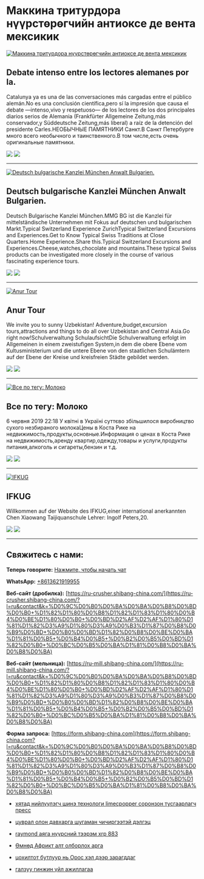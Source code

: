 # Маккина тритурдора нүүрстөрөгчийн антиоксе де вента мексикик

<a href="https://swt.shibang-china.com/?l=ru&img&k=%D0%9C%D0%B0%D0%BA%D0%BA%D0%B8%D0%BD%D0%B0+%D1%82%D1%80%D0%B8%D1%82%D1%83%D1%80%D0%B4%D0%BE%D1%80%D0%B0+%D0%BD%D2%AF%D2%AF%D1%80%D1%81%D1%82%D3%A9%D1%80%D3%A9%D0%B3%D1%87%D0%B8%D0%B9%D0%BD+%D0%B0%D0%BD%D1%82%D0%B8%D0%BE%D0%BA%D1%81%D0%B5+%D0%B4%D0%B5+%D0%B2%D0%B5%D0%BD%D1%82%D0%B0+%D0%BC%D0%B5%D0%BA%D1%81%D0%B8%D0%BA%D0%B8%D0%BA" target="_blank">![Маккина тритурдора нүүрстөрөгчийн антиоксе де вента мексикик](http://static.shibang-china.com/all-800x300/392.jpg)</a>

## Debate intenso entre los lectores alemanes por la.
Catalunya ya es una de las conversaciones m&#225;s cargadas entre el p&#250;blico alem&#225;n.No es una conclusi&#243;n cient&#237;fica,pero s&#237; la impresi&#243;n que causa el debate —intenso,vivo y respetuoso— de los lectores de los dos principales diarios serios de Alemania (Frankf&#252;rter Allgemeine Zeitung,m&#225;s conservador,y S&#252;ddeutsche Zeitung,m&#225;s liberal) a ra&#237;z de la detenci&#243;n del presidente Carles.НЕОБЫЧНЫЕ ПАМЯТНИКИ Санкт.В Санкт Петербурге много всего необычного и таинственного.В том числе,есть очень оригинальные памятники.


<a href="https://whatsapp.shibangsoft.com/WhatsApp.php" target="_blank" title="WhatsApp">![](http://static.shibang-china.com/icon/whatsapp.png)</a> <a href="https://swt.shibang-china.com/?l=ru&icon&k=%D0%9C%D0%B0%D0%BA%D0%BA%D0%B8%D0%BD%D0%B0+%D1%82%D1%80%D0%B8%D1%82%D1%83%D1%80%D0%B4%D0%BE%D1%80%D0%B0+%D0%BD%D2%AF%D2%AF%D1%80%D1%81%D1%82%D3%A9%D1%80%D3%A9%D0%B3%D1%87%D0%B8%D0%B9%D0%BD+%D0%B0%D0%BD%D1%82%D0%B8%D0%BE%D0%BA%D1%81%D0%B5+%D0%B4%D0%B5+%D0%B2%D0%B5%D0%BD%D1%82%D0%B0+%D0%BC%D0%B5%D0%BA%D1%81%D0%B8%D0%BA%D0%B8%D0%BA" target="_blank">![](http://static.shibang-china.com/icon/chat-ru.png)</a>

---

<a href="https://swt.shibang-china.com/?l=ru&img&k=%D0%9C%D0%B0%D0%BA%D0%BA%D0%B8%D0%BD%D0%B0+%D1%82%D1%80%D0%B8%D1%82%D1%83%D1%80%D0%B4%D0%BE%D1%80%D0%B0+%D0%BD%D2%AF%D2%AF%D1%80%D1%81%D1%82%D3%A9%D1%80%D3%A9%D0%B3%D1%87%D0%B8%D0%B9%D0%BD+%D0%B0%D0%BD%D1%82%D0%B8%D0%BE%D0%BA%D1%81%D0%B5+%D0%B4%D0%B5+%D0%B2%D0%B5%D0%BD%D1%82%D0%B0+%D0%BC%D0%B5%D0%BA%D1%81%D0%B8%D0%BA%D0%B8%D0%BA" target="_blank">![Deutsch bulgarische Kanzlei M&#252;nchen Anwalt Bulgarien.](http://static.shibang-china.com/all-800x300/272.jpg)</a>

## Deutsch bulgarische Kanzlei M&#252;nchen Anwalt Bulgarien.
Deutsch Bulgarische Kanzlei M&#252;nchen.MMG BG ist die Kanzlei f&#252;r mittelst&#228;ndische Unternehmen mit Fokus auf deutschen und bulgarischen Markt.Typical Switzerland Experience ZurichTypical Switzerland Excursions and Experiences.Get to Know Typical Swiss Traditions at Close Quarters.Home Experience.Share this.Typical Switzerland Excursions and Experiences.Cheese,watches,chocolate and mountains.These typical Swiss products can be investigated more closely in the course of various fascinating experience tours.


<a href="https://whatsapp.shibangsoft.com/WhatsApp.php" target="_blank" title="WhatsApp">![](http://static.shibang-china.com/icon/whatsapp.png)</a> <a href="https://swt.shibang-china.com/?l=ru&icon&k=%D0%9C%D0%B0%D0%BA%D0%BA%D0%B8%D0%BD%D0%B0+%D1%82%D1%80%D0%B8%D1%82%D1%83%D1%80%D0%B4%D0%BE%D1%80%D0%B0+%D0%BD%D2%AF%D2%AF%D1%80%D1%81%D1%82%D3%A9%D1%80%D3%A9%D0%B3%D1%87%D0%B8%D0%B9%D0%BD+%D0%B0%D0%BD%D1%82%D0%B8%D0%BE%D0%BA%D1%81%D0%B5+%D0%B4%D0%B5+%D0%B2%D0%B5%D0%BD%D1%82%D0%B0+%D0%BC%D0%B5%D0%BA%D1%81%D0%B8%D0%BA%D0%B8%D0%BA" target="_blank">![](http://static.shibang-china.com/icon/chat-ru.png)</a>

---

<a href="https://swt.shibang-china.com/?l=ru&img&k=%D0%9C%D0%B0%D0%BA%D0%BA%D0%B8%D0%BD%D0%B0+%D1%82%D1%80%D0%B8%D1%82%D1%83%D1%80%D0%B4%D0%BE%D1%80%D0%B0+%D0%BD%D2%AF%D2%AF%D1%80%D1%81%D1%82%D3%A9%D1%80%D3%A9%D0%B3%D1%87%D0%B8%D0%B9%D0%BD+%D0%B0%D0%BD%D1%82%D0%B8%D0%BE%D0%BA%D1%81%D0%B5+%D0%B4%D0%B5+%D0%B2%D0%B5%D0%BD%D1%82%D0%B0+%D0%BC%D0%B5%D0%BA%D1%81%D0%B8%D0%BA%D0%B8%D0%BA" target="_blank">![Anur Tour](http://static.shibang-china.com/all-800x300/820.jpg)</a>

## Anur Tour
We invite you to sunny Uzbekistan! Adventure,budget,excursion tours,attractions and things to do all over Uzbekistan and Central Asia.Go right now!Schulverwaltung SchulaufsichtDie Schulverwaltung erfolgt im Allgemeinen in einem zweistufigen System,in dem die obere Ebene vom Kultusministerium und die untere Ebene von den staatlichen Schul&#228;mtern auf der Ebene der Kreise und kreisfreien St&#228;dte gebildet werden.


<a href="https://whatsapp.shibangsoft.com/WhatsApp.php" target="_blank" title="WhatsApp">![](http://static.shibang-china.com/icon/whatsapp.png)</a> <a href="https://swt.shibang-china.com/?l=ru&icon&k=%D0%9C%D0%B0%D0%BA%D0%BA%D0%B8%D0%BD%D0%B0+%D1%82%D1%80%D0%B8%D1%82%D1%83%D1%80%D0%B4%D0%BE%D1%80%D0%B0+%D0%BD%D2%AF%D2%AF%D1%80%D1%81%D1%82%D3%A9%D1%80%D3%A9%D0%B3%D1%87%D0%B8%D0%B9%D0%BD+%D0%B0%D0%BD%D1%82%D0%B8%D0%BE%D0%BA%D1%81%D0%B5+%D0%B4%D0%B5+%D0%B2%D0%B5%D0%BD%D1%82%D0%B0+%D0%BC%D0%B5%D0%BA%D1%81%D0%B8%D0%BA%D0%B8%D0%BA" target="_blank">![](http://static.shibang-china.com/icon/chat-ru.png)</a>

---

<a href="https://swt.shibang-china.com/?l=ru&img&k=%D0%9C%D0%B0%D0%BA%D0%BA%D0%B8%D0%BD%D0%B0+%D1%82%D1%80%D0%B8%D1%82%D1%83%D1%80%D0%B4%D0%BE%D1%80%D0%B0+%D0%BD%D2%AF%D2%AF%D1%80%D1%81%D1%82%D3%A9%D1%80%D3%A9%D0%B3%D1%87%D0%B8%D0%B9%D0%BD+%D0%B0%D0%BD%D1%82%D0%B8%D0%BE%D0%BA%D1%81%D0%B5+%D0%B4%D0%B5+%D0%B2%D0%B5%D0%BD%D1%82%D0%B0+%D0%BC%D0%B5%D0%BA%D1%81%D0%B8%D0%BA%D0%B8%D0%BA" target="_blank">![Все по тегу: Молоко](http://static.shibang-china.com/all-800x300/82.jpg)</a>

## Все по тегу: Молоко
6 червня 2019 22:18 У квітні в Україні суттєво збільшилося виробництво сухого незбираного молокаЦены в Коста Рике на недвижимость,продукты,основные.Информация о ценах в Коста Рике на недвижимость,аренду квартир,одежду,товары и услуги,продукты питания,алкоголь и сигареты,бензин и т.д.


<a href="https://whatsapp.shibangsoft.com/WhatsApp.php" target="_blank" title="WhatsApp">![](http://static.shibang-china.com/icon/whatsapp.png)</a> <a href="https://swt.shibang-china.com/?l=ru&icon&k=%D0%9C%D0%B0%D0%BA%D0%BA%D0%B8%D0%BD%D0%B0+%D1%82%D1%80%D0%B8%D1%82%D1%83%D1%80%D0%B4%D0%BE%D1%80%D0%B0+%D0%BD%D2%AF%D2%AF%D1%80%D1%81%D1%82%D3%A9%D1%80%D3%A9%D0%B3%D1%87%D0%B8%D0%B9%D0%BD+%D0%B0%D0%BD%D1%82%D0%B8%D0%BE%D0%BA%D1%81%D0%B5+%D0%B4%D0%B5+%D0%B2%D0%B5%D0%BD%D1%82%D0%B0+%D0%BC%D0%B5%D0%BA%D1%81%D0%B8%D0%BA%D0%B8%D0%BA" target="_blank">![](http://static.shibang-china.com/icon/chat-ru.png)</a>

---

<a href="https://swt.shibang-china.com/?l=ru&img&k=%D0%9C%D0%B0%D0%BA%D0%BA%D0%B8%D0%BD%D0%B0+%D1%82%D1%80%D0%B8%D1%82%D1%83%D1%80%D0%B4%D0%BE%D1%80%D0%B0+%D0%BD%D2%AF%D2%AF%D1%80%D1%81%D1%82%D3%A9%D1%80%D3%A9%D0%B3%D1%87%D0%B8%D0%B9%D0%BD+%D0%B0%D0%BD%D1%82%D0%B8%D0%BE%D0%BA%D1%81%D0%B5+%D0%B4%D0%B5+%D0%B2%D0%B5%D0%BD%D1%82%D0%B0+%D0%BC%D0%B5%D0%BA%D1%81%D0%B8%D0%BA%D0%B8%D0%BA" target="_blank">![IFKUG](http://static.shibang-china.com/all-800x300/1179.jpg)</a>

## IFKUG
Willkommen auf der Website des IFKUG,einer international anerkannten Chen Xiaowang Taijiquanschule Lehrer: Ingolf Peters,20.

<a href="https://whatsapp.shibangsoft.com/WhatsApp.php" target="_blank" title="WhatsApp">![](http://static.shibang-china.com/icon/whatsapp.png)</a> <a href="https://swt.shibang-china.com/?l=ru&icon&k=%D0%9C%D0%B0%D0%BA%D0%BA%D0%B8%D0%BD%D0%B0+%D1%82%D1%80%D0%B8%D1%82%D1%83%D1%80%D0%B4%D0%BE%D1%80%D0%B0+%D0%BD%D2%AF%D2%AF%D1%80%D1%81%D1%82%D3%A9%D1%80%D3%A9%D0%B3%D1%87%D0%B8%D0%B9%D0%BD+%D0%B0%D0%BD%D1%82%D0%B8%D0%BE%D0%BA%D1%81%D0%B5+%D0%B4%D0%B5+%D0%B2%D0%B5%D0%BD%D1%82%D0%B0+%D0%BC%D0%B5%D0%BA%D1%81%D0%B8%D0%BA%D0%B8%D0%BA" target="_blank">![](http://static.shibang-china.com/icon/chat-ru.png)</a>

---
## Свяжитесь с нами:

**Теперь говорите:** [Нажмите, чтобы начать чат](https://swt.shibang-china.com?l=ru&contact&k=%D0%9C%D0%B0%D0%BA%D0%BA%D0%B8%D0%BD%D0%B0+%D1%82%D1%80%D0%B8%D1%82%D1%83%D1%80%D0%B4%D0%BE%D1%80%D0%B0+%D0%BD%D2%AF%D2%AF%D1%80%D1%81%D1%82%D3%A9%D1%80%D3%A9%D0%B3%D1%87%D0%B8%D0%B9%D0%BD+%D0%B0%D0%BD%D1%82%D0%B8%D0%BE%D0%BA%D1%81%D0%B5+%D0%B4%D0%B5+%D0%B2%D0%B5%D0%BD%D1%82%D0%B0+%D0%BC%D0%B5%D0%BA%D1%81%D0%B8%D0%BA%D0%B8%D0%BA)

**WhatsApp:**  [+8613621919955](https://whatsapp.shibangsoft.com/WhatsApp.php)

**Веб-сайт (дробилка):** [https://ru-crusher.shibang-china.com/](https://ru-crusher.shibang-china.com/?l=ru&contact&k=%D0%9C%D0%B0%D0%BA%D0%BA%D0%B8%D0%BD%D0%B0+%D1%82%D1%80%D0%B8%D1%82%D1%83%D1%80%D0%B4%D0%BE%D1%80%D0%B0+%D0%BD%D2%AF%D2%AF%D1%80%D1%81%D1%82%D3%A9%D1%80%D3%A9%D0%B3%D1%87%D0%B8%D0%B9%D0%BD+%D0%B0%D0%BD%D1%82%D0%B8%D0%BE%D0%BA%D1%81%D0%B5+%D0%B4%D0%B5+%D0%B2%D0%B5%D0%BD%D1%82%D0%B0+%D0%BC%D0%B5%D0%BA%D1%81%D0%B8%D0%BA%D0%B8%D0%BA)

**Веб-сайт (мельница):** [https://ru-mill.shibang-china.com/](https://ru-mill.shibang-china.com/?l=ru&contact&k=%D0%9C%D0%B0%D0%BA%D0%BA%D0%B8%D0%BD%D0%B0+%D1%82%D1%80%D0%B8%D1%82%D1%83%D1%80%D0%B4%D0%BE%D1%80%D0%B0+%D0%BD%D2%AF%D2%AF%D1%80%D1%81%D1%82%D3%A9%D1%80%D3%A9%D0%B3%D1%87%D0%B8%D0%B9%D0%BD+%D0%B0%D0%BD%D1%82%D0%B8%D0%BE%D0%BA%D1%81%D0%B5+%D0%B4%D0%B5+%D0%B2%D0%B5%D0%BD%D1%82%D0%B0+%D0%BC%D0%B5%D0%BA%D1%81%D0%B8%D0%BA%D0%B8%D0%BA)

**Форма запроса:** [https://form.shibang-china.com](https://form.shibang-china.com?l=ru&contact&k=%D0%9C%D0%B0%D0%BA%D0%BA%D0%B8%D0%BD%D0%B0+%D1%82%D1%80%D0%B8%D1%82%D1%83%D1%80%D0%B4%D0%BE%D1%80%D0%B0+%D0%BD%D2%AF%D2%AF%D1%80%D1%81%D1%82%D3%A9%D1%80%D3%A9%D0%B3%D1%87%D0%B8%D0%B9%D0%BD+%D0%B0%D0%BD%D1%82%D0%B8%D0%BE%D0%BA%D1%81%D0%B5+%D0%B4%D0%B5+%D0%B2%D0%B5%D0%BD%D1%82%D0%B0+%D0%BC%D0%B5%D0%BA%D1%81%D0%B8%D0%BA%D0%B8%D0%BA)

* [хятад нийлүүлэгч шинэ технологи limecpopper соронзон тусгаарлагч пресс](../129/%D1%85%D1%8F%D1%82%D0%B0%D0%B4%20%D0%BD%D0%B8%D0%B9%D0%BB%D2%AF%D2%AF%D0%BB%D1%8D%D0%B3%D1%87%20%D1%88%D0%B8%D0%BD%D1%8D%20%D1%82%D0%B5%D1%85%D0%BD%D0%BE%D0%BB%D0%BE%D0%B3%D0%B8%20limecpopper%20%D1%81%D0%BE%D1%80%D0%BE%D0%BD%D0%B7%D0%BE%D0%BD%20%D1%82%D1%83%D1%81%D0%B3%D0%B0%D0%B0%D1%80%D0%BB%D0%B0%D0%B3%D1%87%20%D0%BF%D1%80%D0%B5%D1%81%D1%81.md)

* [цуврал олон давхарга шугаман чичиргээтэй дэлгэц](../127/%D1%86%D1%83%D0%B2%D1%80%D0%B0%D0%BB%20%D0%BE%D0%BB%D0%BE%D0%BD%20%D0%B4%D0%B0%D0%B2%D1%85%D0%B0%D1%80%D0%B3%D0%B0%20%D1%88%D1%83%D0%B3%D0%B0%D0%BC%D0%B0%D0%BD%20%D1%87%D0%B8%D1%87%D0%B8%D1%80%D0%B3%D1%8D%D1%8D%D1%82%D1%8D%D0%B9%20%D0%B4%D1%8D%D0%BB%D0%B3%D1%8D%D1%86.md)

* [raymond аяга нүүрсний тээрэм xrp 883](../126/raymond%20%D0%B0%D1%8F%D0%B3%D0%B0%20%D0%BD%D2%AF%D2%AF%D1%80%D1%81%D0%BD%D0%B8%D0%B9%20%D1%82%D1%8D%D1%8D%D1%80%D1%8D%D0%BC%20xrp%20883.md)

* [Өмнөд Африкт алт олборлох арга](../130/%D3%A8%D0%BC%D0%BD%D3%A9%D0%B4%20%D0%90%D1%84%D1%80%D0%B8%D0%BA%D1%82%20%D0%B0%D0%BB%D1%82%20%D0%BE%D0%BB%D0%B1%D0%BE%D1%80%D0%BB%D0%BE%D1%85%20%D0%B0%D1%80%D0%B3%D0%B0.md)

* [цохилтот бутлуур нь Орос хэл дээр зарагддаг](../129/%D1%86%D0%BE%D1%85%D0%B8%D0%BB%D1%82%D0%BE%D1%82%20%D0%B1%D1%83%D1%82%D0%BB%D1%83%D1%83%D1%80%20%D0%BD%D1%8C%20%D0%9E%D1%80%D0%BE%D1%81%20%D1%85%D1%8D%D0%BB%20%D0%B4%D1%8D%D1%8D%D1%80%20%D0%B7%D0%B0%D1%80%D0%B0%D0%B3%D0%B4%D0%B4%D0%B0%D0%B3.md)

* [галзуу гинжин үйл ажиллагаа](../127/%D0%B3%D0%B0%D0%BB%D0%B7%D1%83%D1%83%20%D0%B3%D0%B8%D0%BD%D0%B6%D0%B8%D0%BD%20%D2%AF%D0%B9%D0%BB%20%D0%B0%D0%B6%D0%B8%D0%BB%D0%BB%D0%B0%D0%B3%D0%B0%D0%B0.md)